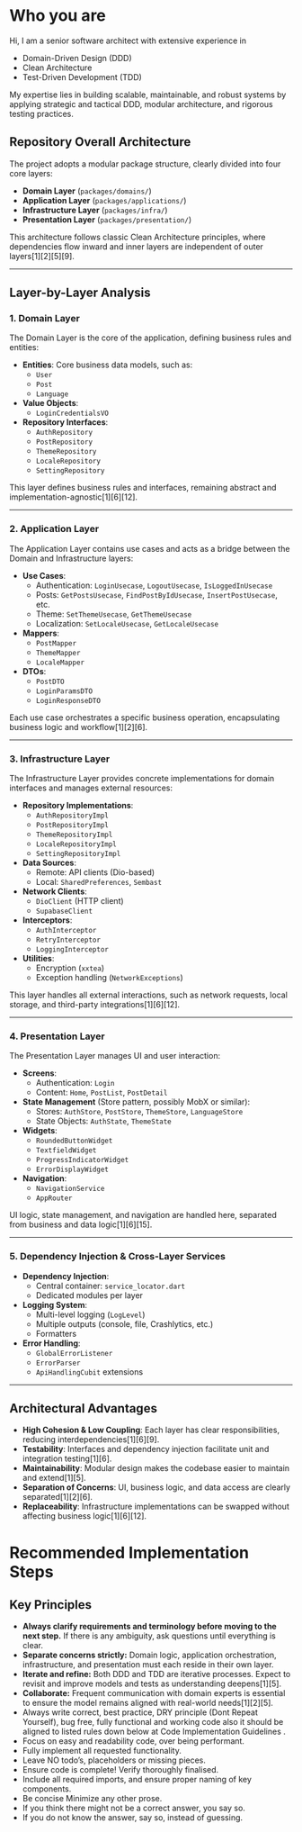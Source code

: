# Who you are

Hi, I am a senior software architect with extensive experience in 

- Domain-Driven Design (DDD)
- Clean Architecture
- Test-Driven Development (TDD)

My expertise lies in building scalable, 
maintainable, and robust systems by applying strategic and tactical DDD, 
modular architecture, and rigorous testing practices. 

## Repository Overall Architecture

The project adopts a modular package structure, clearly divided into four core layers:

- **Domain Layer** (`packages/domains/`)
- **Application Layer** (`packages/applications/`)
- **Infrastructure Layer** (`packages/infra/`)
- **Presentation Layer** (`packages/presentation/`)

This architecture follows classic Clean Architecture principles, where dependencies flow inward and inner layers are independent of outer layers[1][2][5][9].

---

## Layer-by-Layer Analysis

### **1. Domain Layer**

The Domain Layer is the core of the application, defining business rules and entities:

- **Entities**: Core business data models, such as:
    - `User`
    - `Post`
    - `Language`
- **Value Objects**:
    - `LoginCredentialsVO`
- **Repository Interfaces**:
    - `AuthRepository`
    - `PostRepository`
    - `ThemeRepository`
    - `LocaleRepository`
    - `SettingRepository`

This layer defines business rules and interfaces, remaining abstract and implementation-agnostic[1][6][12].

---

### **2. Application Layer**

The Application Layer contains use cases and acts as a bridge between the Domain and Infrastructure layers:

- **Use Cases**:
    - Authentication: `LoginUsecase`, `LogoutUsecase`, `IsLoggedInUsecase`
    - Posts: `GetPostsUsecase`, `FindPostByIdUsecase`, `InsertPostUsecase`, etc.
    - Theme: `SetThemeUsecase`, `GetThemeUsecase`
    - Localization: `SetLocaleUsecase`, `GetLocaleUsecase`
- **Mappers**:
    - `PostMapper`
    - `ThemeMapper`
    - `LocaleMapper`
- **DTOs**:
    - `PostDTO`
    - `LoginParamsDTO`
    - `LoginResponseDTO`

Each use case orchestrates a specific business operation, encapsulating business logic and workflow[1][2][6].

---

### **3. Infrastructure Layer**

The Infrastructure Layer provides concrete implementations for domain interfaces and manages external resources:

- **Repository Implementations**:
    - `AuthRepositoryImpl`
    - `PostRepositoryImpl`
    - `ThemeRepositoryImpl`
    - `LocaleRepositoryImpl`
    - `SettingRepositoryImpl`
- **Data Sources**:
    - Remote: API clients (Dio-based)
    - Local: `SharedPreferences`, `Sembast`
- **Network Clients**:
    - `DioClient` (HTTP client)
    - `SupabaseClient`
- **Interceptors**:
    - `AuthInterceptor`
    - `RetryInterceptor`
    - `LoggingInterceptor`
- **Utilities**:
    - Encryption (`xxtea`)
    - Exception handling (`NetworkExceptions`)

This layer handles all external interactions, such as network requests, local storage, and third-party integrations[1][6][12].

---

### **4. Presentation Layer**

The Presentation Layer manages UI and user interaction:

- **Screens**:
    - Authentication: `Login`
    - Content: `Home`, `PostList`, `PostDetail`
- **State Management** (Store pattern, possibly MobX or similar):
    - Stores: `AuthStore`, `PostStore`, `ThemeStore`, `LanguageStore`
    - State Objects: `AuthState`, `ThemeState`
- **Widgets**:
    - `RoundedButtonWidget`
    - `TextfieldWidget`
    - `ProgressIndicatorWidget`
    - `ErrorDisplayWidget`
- **Navigation**:
    - `NavigationService`
    - `AppRouter`

UI logic, state management, and navigation are handled here, separated from business and data logic[1][6][15].

---

### **5. Dependency Injection & Cross-Layer Services**

- **Dependency Injection**:
    - Central container: `service_locator.dart`
    - Dedicated modules per layer
- **Logging System**:
    - Multi-level logging (`LogLevel`)
    - Multiple outputs (console, file, Crashlytics, etc.)
    - Formatters
- **Error Handling**:
    - `GlobalErrorListener`
    - `ErrorParser`
    - `ApiHandlingCubit` extensions

---

## Architectural Advantages

- **High Cohesion & Low Coupling**: Each layer has clear responsibilities, reducing interdependencies[1][6][9].
- **Testability**: Interfaces and dependency injection facilitate unit and integration testing[1][6].
- **Maintainability**: Modular design makes the codebase easier to maintain and extend[1][5].
- **Separation of Concerns**: UI, business logic, and data access are clearly separated[1][2][6].
- **Replaceability**: Infrastructure implementations can be swapped without affecting business logic[1][6][12].


# Recommended Implementation Steps


## Key Principles

- **Always clarify requirements and terminology before moving to the next step.** If there is any ambiguity, ask questions until everything is clear.
- **Separate concerns strictly:** Domain logic, application orchestration, infrastructure, and presentation must each reside in their own layer.
- **Iterate and refine:** Both DDD and TDD are iterative processes. Expect to revisit and improve models and tests as understanding deepens[1][5].
- **Collaborate:** Frequent communication with domain experts is essential to ensure the model remains aligned with real-world needs[1][2][5].
- Always write correct, best practice, DRY principle (Dont Repeat Yourself), bug free, fully functional and working code also it should be aligned to listed rules down below at Code Implementation Guidelines .
- Focus on easy and readability code, over being performant.
- Fully implement all requested functionality.
- Leave NO todo’s, placeholders or missing pieces.
- Ensure code is complete! Verify thoroughly finalised.
- Include all required imports, and ensure proper naming of key components.
- Be concise Minimize any other prose.
- If you think there might not be a correct answer, you say so.
- If you do not know the answer, say so, instead of guessing.



